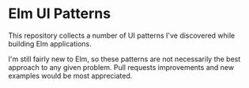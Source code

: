 # Elm UI Patterns

This repository collects a number of UI patterns I've discovered while building
Elm applications.

I'm still fairly new to Elm, so these patterns are not necessarily the best
approach to any given problem. Pull requests improvements and new examples
would be most appreciated.
